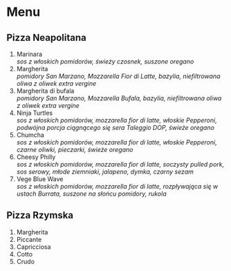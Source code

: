 # Menu

## Pizza Neapolitana
1. Marinara
   <br>*sos z włoskich pomidorów, świeży czosnek, suszone oregano*  
2. Margherita <br> *pomidory San Marzano, Mozzarella Fior di Latte, bazylia, niefiltrowana oliwa z oliwek extra vergine*
3. Margherita di bufala <br> *pomidory San Marzano, Mozzarella Bufala, bazylia, niefiltrowana oliwa z oliwek extra vergine*
4. Ninja Turtles <br>*sos z włoskich pomidorów, mozzarella fior di latte, włoskie Pepperoni, podwójna porcja ciągnącego się sera Taleggio DOP, świeże oregano*
5. Chumcha <br>*sos z włoskich pomidorów, mozzarella fior di latte, włoskie Pepperoni, czarne oliwki, pieczarki, świeże oregano*
6. Cheesy Philly <br>*sos z włoskich pomidorów, mozzarella fior di latte, soczysty pulled pork, sos serowy, młode ziemniaki, jalapeno, dymka, czarny sezam*
7. Vege Blue Wave <br>*sos z włoskich pomidorów, mozzarella fior di latte, rozpływająca się w ustach Burrata, suszone na słońcu pomidory, rukola*

## Pizza Rzymska
1. Margherita
2. Piccante
3. Capricciosa
4. Cotto
5. Crudo
